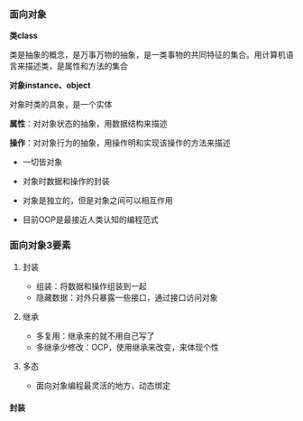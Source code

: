 ### 面向对象

**类class**

类是抽象的概念，是万事万物的抽象，是一类事物的共同特征的集合。用计算机语言来描述类，是属性和方法的集合

**对象instance、object**

对象时类的具象，是一个实体

**属性**：对对象状态的抽象，用数据结构来描述

**操作**：对对象行为的抽象，用操作明和实现该操作的方法来描述

* 一切皆对象

* 对象时数据和操作的封装

* 对象是独立的，但是对象之间可以相互作用

* 目前OOP是最接近人类认知的编程范式

### 面向对象3要素

1. 封装
	* 组装：将数据和操作组装到一起
	* 隐藏数据：对外只暴露一些接口，通过接口访问对象
	
2. 继承
	* 多复用：继承来的就不用自己写了
	* 多继承少修改：OCP，使用继承来改变，来体现个性	 
	
3. 多态

   * 面向对象编程最灵活的地方，动态绑定

#### 封装

